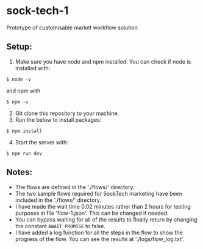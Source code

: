 # sock-tech-1
Prototype of customisable market workflow solution.

## Setup:

1. Make sure you have node and npm installed. You can check if node is installed with:

```$ node -v```

and npm with

```$ npm -v```

2. Git clone this repository to your machine.
3. Run the below to install packages:

```$ npm install```

4. Start the server with:

```$ npm run dev```

## Notes:

* The flows are defined in the './flows/' directory.
* The two sample flows required for SockTech marketing have been included in the './flows/' directory.
* I have made the wait time 0.02 minutes rather than 2 hours for testing purposes in file 'flow-1.json'. This can be changed if needed.
* You can bypass waiting for all of the results to finally return by changing the constant `AWAIT_PROMISE` to false.
* I have added a log function for all the steps in the flow to show the progress of the flow. You can see the results at './logs/flow_log.txt'.
